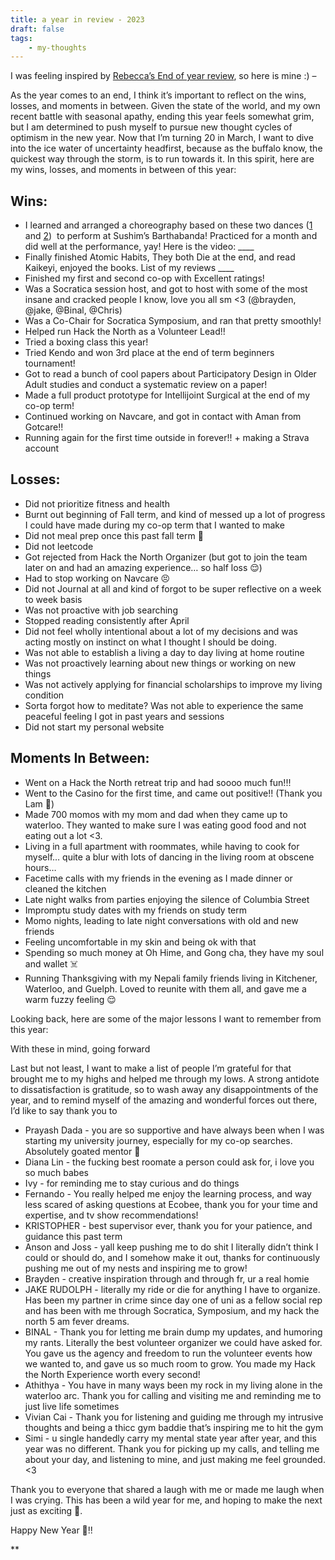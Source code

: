 ```yaml
---
title: a year in review - 2023
draft: false
tags: 
    - my-thoughts
---
```


I was feeling inspired by [Rebecca’s End of year review](https://rebeccalai.substack.com/p/things-ive-failed-at-this-year?r=253a0w&utm_campaign=post&utm_medium=web), so here is mine :) – 
 
As the year comes to an end, I think it’s important to reflect on the wins, losses, and moments in between. Given the state of the world, and my own recent battle with seasonal apathy, ending this year feels somewhat grim, but I am determined to push myself to pursue new thought cycles of optimism in the new year. Now that I’m turning 20 in March, I want to dive into the ice water of uncertainty headfirst, because as the buffalo know, the quickest way through the storm, is to run towards it. In this spirit, here are my wins, losses, and moments in between of this year: 

## Wins: 
- I learned and arranged a choreography based on these two dances ([1](https://youtu.be/rCFEvVS9S9k?si=P5V006ac-qNDsiC4) and [2](https://youtu.be/eq5mbWgrA7g?si=EaBh1EFyV3_ETsap))  to perform at Sushim’s Barthabanda! Practiced for a month and did well at the performance, yay! Here is the video: ____
- Finally finished Atomic Habits, They both Die at the end, and read Kaikeyi, enjoyed the books. List of my reviews ____
- Finished my first and second co-op with Excellent ratings!
- Was a Socratica session host, and got to host with some of the most insane and cracked people I know, love you all sm <3 (@brayden, @jake, @Binal, @Chris) 
- Was a Co-Chair for Socratica Symposium, and ran that pretty smoothly! 
- Helped run Hack the North as a Volunteer Lead!! 
- Tried a boxing class this year!
- Tried Kendo and won 3rd place at the end of term beginners tournament!  
- Got to read a bunch of cool papers about Participatory Design in Older Adult studies and conduct a systematic review on a paper!
- Made a full product prototype for Intellijoint Surgical at the end of my co-op term! 
- Continued working on Navcare, and got in contact with Aman from Gotcare!! 
- Running again for the first time outside in forever!! + making a Strava account 

## Losses: 
- Did not prioritize fitness and health 
- Burnt out beginning of Fall term, and kind of messed up a lot of progress I could have made during my co-op term that I wanted to make 
- Did not meal prep once this past fall term 😬
- Did not leetcode 
- Got rejected from Hack the North Organizer (but got to join the team later on and had an amazing experience… so half loss 😌)
- Had to stop working on Navcare 😣
- Did not Journal at all and kind of forgot to be super reflective on a week to week basis 
- Was not proactive with job searching
- Stopped reading consistently after April
- Did not feel wholly intentional about a lot of my decisions and was acting mostly on instinct on what I thought I should be doing. 
- Was not able to establish a living a day to day living at home routine 
- Was not proactively learning about new things or working on new things 
- Was not actively applying for financial scholarships to improve my living condition
- Sorta forgot how to meditate? Was not able to experience the same peaceful feeling I got in past years and sessions
- Did not start my personal website   

## Moments In Between:
- Went on a Hack the North retreat trip and had soooo much fun!!! 
- Went to the Casino for the first time, and came out positive!! (Thank you Lam 🙏)
- Made 700 momos with my mom and dad when they came up to waterloo. They wanted to make sure I was eating good food and not eating out a lot <3. 
- Living in a full apartment with roommates, while having to cook for myself… quite a blur with lots of dancing in the living room at obscene hours…
- Facetime calls with my friends in the evening as I made dinner or cleaned the kitchen
- Late night walks from parties enjoying the silence of Columbia Street 
- Impromptu study dates with my friends on study term 
- Momo nights, leading to late night conversations with old and new friends 
- Feeling uncomfortable in my skin and being ok with that
- Spending so much money at Oh Hime, and Gong cha, they have my soul and wallet ☠️
- Running Thanksgiving with my Nepali family friends living in Kitchener, Waterloo, and Guelph. Loved to reunite with them all, and gave me a warm fuzzy feeling 😌

Looking back, here are some of the major lessons I want to remember from this year: 

With these in mind, going forward  

Last but not least, I want to make a list of people I’m grateful for that brought me to my highs and helped me through my lows. A strong antidote to dissatisfaction is gratitude, so to wash away any disappointments of the year, and to remind myself of the amazing and wonderful forces out there, I’d like to say thank you to 

- Prayash Dada - you are so supportive and have always been when I was starting my university journey, especially for my co-op searches. Absolutely goated mentor 😤
- Diana Lin - the fucking best roomate a person could ask for, i love you so much babes 
- Ivy - for reminding me to stay curious and do things 
- Fernando - You really helped me enjoy the learning process, and way less scared of asking questions at Ecobee, thank you for your time and expertise, and tv show recommendations!
- KRISTOPHER - best supervisor ever, thank you for your patience, and guidance this past term
- Anson and Joss - yall keep pushing me to do shit I literally didn’t think I could or should do, and I somehow make it out, thanks for continuously pushing me out of my nests and inspiring me to grow!
- Brayden - creative inspiration through and through fr, ur a real homie 
- JAKE RUDOLPH - literally my ride or die for anything I have to organize. Has been my partner in crime since day one of uni as a fellow social rep and has been with me through Socratica, Symposium, and my hack the north 5 am fever dreams. 
- BINAL - Thank you for letting me brain dump my updates, and humoring my rants. Literally the best volunteer organizer we could have asked for. You gave us the agency and freedom to run the volunteer events how we wanted to, and gave us so much room to grow. You made my Hack the North Experience worth every second!
- Athithya - You have in many ways been my rock in my living alone in the waterloo arc. Thank you for calling and visiting me and reminding me to just live life sometimes 
- Vivian Cai - Thank you for listening and guiding me through my intrusive thoughts and being a thicc gym baddie that’s inspiring me to hit the gym
- Simi - u single handedly carry my mental state year after year, and this year was no different. Thank you for picking up my calls, and telling me about your day, and listening to mine, and just making me feel grounded. <3 

Thank you to everyone that shared a laugh with me or made me laugh when I was crying. This has been a wild year for me, and hoping to make the next just as exciting 😤. 

  

Happy New Year 🥂!!

**